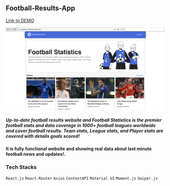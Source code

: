 ## Football-Results-App

[Link to DEMO](https://statistics-football.netlify.app/)

![Screenshot](Football-Statistics.png)

##### Up-to-date football results website and Football Statistics is the premier football stats and data coverage in 1000+ football leagues worldwide and cover football results. Team stats, League stats, and Player stats are covered with details goals scored!
#### It is fully functional website and showing real data about last minute football news and updates!.

### Tech Stacks
`React.js` `React-Router` `Axios` `ContextAPI` `Material UI` `Moment.js` `Swiper.js`

